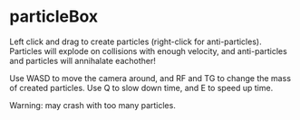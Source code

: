 # particleBox

Left click and drag to create particles (right-click for anti-particles).
Particles will explode on collisions with enough velocity, and anti-particles and particles will annihalate eachother!

Use WASD to move the camera around, and RF and TG to change the mass of created particles.
Use Q to slow down time, and E to speed up time.

Warning: may crash with too many particles.

